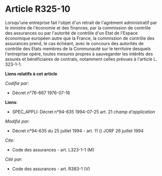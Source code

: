 # Article R325-10

Lorsqu'une entreprise fait l'objet d'un retrait de l'agrément administratif par le ministre de l'économie et des finances,
par la commission de contrôle des assurances ou par l'autorité de contrôle d'un Etat de l'Espace économique européen autre
que la France, la commission de contrôle des assurances prend, le cas échéant, avec le concours des autorités de contrôle des
Etats membres de la Communauté sur le territoire desquels l'entreprise opère, toutes mesures propres à sauvegarder les
intérêts des assurés et bénéficiaires de contrats, notamment celles prévues à l'article L. 323-1-1.

**Liens relatifs à cet article**

_Codifié par_:

  - Décret n°76-667 1976-07-16

**Liens**:

  - SPEC_APPLI: Décret n°94-635 1994-07-25 art. 21 *champ d'application*

_Modifié par_:

  - Décret n°94-635 du 25 juillet 1994 - art. 11 () JORF 26 juillet 1994

_Cite_:

  - Code des assurances - art. L323-1-1 (M)

_Cité par_:

  - Code des assurances - art. R383-1 (V)
